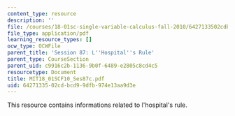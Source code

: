 ```yaml
---
content_type: resource
description: ''
file: /courses/18-01sc-single-variable-calculus-fall-2010/6427133502cdbcd99dfb974e13aa9d3e_MIT18_01SCF10_Ses87c.pdf
file_type: application/pdf
learning_resource_types: []
ocw_type: OCWFile
parent_title: 'Session 87: L''Hospital''s Rule'
parent_type: CourseSection
parent_uid: c9916c2b-1136-9b0f-6489-e2805c8cd4c5
resourcetype: Document
title: MIT18_01SCF10_Ses87c.pdf
uid: 64271335-02cd-bcd9-9dfb-974e13aa9d3e
---
```

This resource contains informations related to l'hospital's rule.

